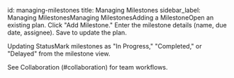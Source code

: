 id: managing-milestones
title: Managing Milestones
sidebar_label: Managing MilestonesManaging MilestonesAdding a MilestoneOpen an existing plan.
Click "Add Milestone."
Enter the milestone details (name, due date, assignee).
Save to update the plan.

Updating StatusMark milestones as "In Progress," "Completed," or "Delayed" from the milestone view.

See Collaboration (#collaboration) for team workflows.
